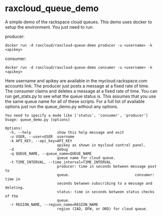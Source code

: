 raxcloud_queue_demo
===================

A simple demo of the rackspace cloud queues. This demo uses docker to setup the environment. You just need to run:

producer:

    docker run -d raxcloud/raxcloud-queue-demo producer -u <username> -k <apikey>


consumer:

    docker run -d raxcloud/raxcloud-queue-demo consumer -u <username> -k <apikey>


Here username and apikey are available in the mycloud.rackspace.com accounts link. The producer just posts a message at a fixed rate of time. The consumer claims and deletes a message at a fixed rate of time. You can run get_stats.py to see what the queue status is. This assumes that you use the same queue name for all of these scripts. For a full list of available options just run the queue_demo.py without any options.

```
You need to specify a mode like ['status', 'consumer', 'producer']
Usage: queue_demo.py [options]

Options:
  -h, --help            show this help message and exit
  -u USER, --user=USER  username
  -k API_KEY, --api_key=API_KEY
                        apikey as shown in mycloud control panel.
  -d                    debug
  -q QUEUE_NAME, --queue_name=QUEUE_NAME
                        queue name for cloud queue.
  -t TIME_INTERVAL, --time_interval=TIME_INTERVAL
                        producer: time in seconds between message post to
                        queue.                              consumer: time in
                        seconds between subscribing to a message and deleting.
                        status: time in seconds between status checks of the
                        queue.
  -r REGION_NAME, --region_name=REGION_NAME
                        region (IAD, DFW, or ORD) for cloud queue.
```
